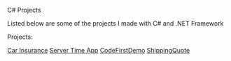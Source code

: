 C# Projects

Listed below are some of the projects I made with C# and .NET Framework

Projects: 

[Car Insurance](https://github.com/eunicePops/CarInsuranceASP.NET-MVC-FRAMEWORK-)
[Server Time App](https://github.com/eunicePops/ServerTimeApp)
[CodeFirstDemo](http://github.com/eunicePops/CodeFirstDemo)
[ShippingQuote](https://github.com/eunicePops/ShippingQuote)
